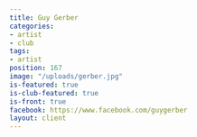 ```yaml
---
title: Guy Gerber
categories:
- artist
- club
tags:
- artist
position: 167
image: "/uploads/gerber.jpg"
is-featured: true
is-club-featured: true
is-front: true
facebook: https://www.facebook.com/guygerber
layout: client
---
```


